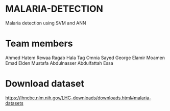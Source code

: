 # MALARIA-DETECTION
Malaria detection using SVM and ANN
# Team members
Ahmed Hatem
Rewaa Ragab
Hala Tag
Omnia Sayed
George Elamir
Moamen Emad Elden
Mustafa Abdulnasser Abdulfattah Essa
# Download dataset
https://lhncbc.nlm.nih.gov/LHC-downloads/downloads.html#malaria-datasets
